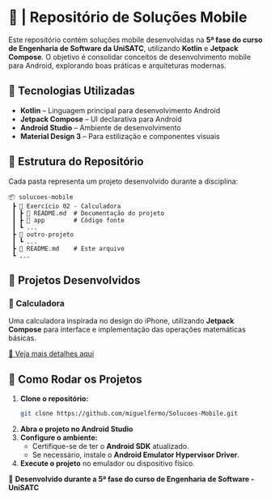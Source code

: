# 📱 | Repositório de Soluções Mobile

Este repositório contém soluções mobile desenvolvidas na **5ª fase do curso de Engenharia de Software da UniSATC**, utilizando **Kotlin** e **Jetpack Compose**. O objetivo é consolidar conceitos de desenvolvimento mobile para Android, explorando boas práticas e arquiteturas modernas.

## 📌 Tecnologias Utilizadas
- **Kotlin** – Linguagem principal para desenvolvimento Android
- **Jetpack Compose** – UI declarativa para Android
- **Android Studio** – Ambiente de desenvolvimento
- **Material Design 3** – Para estilização e componentes visuais

## 📂 Estrutura do Repositório
Cada pasta representa um projeto desenvolvido durante a disciplina:

```
📦 solucoes-mobile
 ┣ 📂 Exercício 02 - Calculadora
 ┃ ┣ 📜 README.md  # Documentação do projeto
 ┃ ┣ 📂 app        # Código fonte
 ┃ ┗ ...
 ┣ 📂 outro-projeto
 ┃ ┗ ...
 ┣ 📜 README.md    # Este arquivo
 ┗ ...
```

## 📖 Projetos Desenvolvidos

### 🔢 Calculadora
Uma calculadora inspirada no design do iPhone, utilizando **Jetpack Compose** para interface e implementação das operações matemáticas básicas.

[📌 Veja mais detalhes aqui](https://github.com/miguelfermo/Solucoes-Mobile/tree/main/Exercicio%2002%20-%20Calculadora)
## 🚀 Como Rodar os Projetos

1. **Clone o repositório:**
   ```sh
   git clone https://github.com/miguelfermo/Solucoes-Mobile.git
   ```
2. **Abra o projeto no Android Studio**
3. **Configure o ambiente:**
   - Certifique-se de ter o **Android SDK** atualizado.
   - Se necessário, instale o **Android Emulator Hypervisor Driver**.
4. **Execute o projeto** no emulador ou dispositivo físico.


📌 **Desenvolvido durante a 5ª fase do curso de Engenharia de Software - UniSATC**
